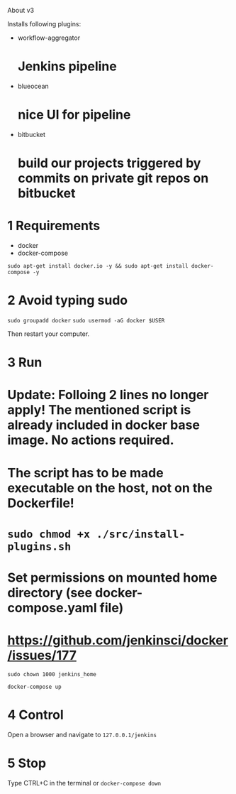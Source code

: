 About v3

Installs following plugins:
- workflow-aggregator
  # Jenkins pipeline
- blueocean
  # nice UI for pipeline
- bitbucket
  # build our projects triggered by commits on private git repos on bitbucket


1 Requirements
==============
- docker
- docker-compose

`sudo apt-get install docker.io -y && sudo apt-get install docker-compose -y`

2 Avoid typing sudo
==============
`sudo groupadd docker`
`sudo usermod -aG docker $USER`

Then restart your computer.

3 Run
==============
# Update: Folloing 2 lines no longer apply! The mentioned script is already included in docker base image. No actions required.
# The script has to be made executable on the host, not on the Dockerfile!
# `sudo chmod +x ./src/install-plugins.sh`

# Set permissions on mounted home directory (see docker-compose.yaml file)
# https://github.com/jenkinsci/docker/issues/177
`sudo chown 1000 jenkins_home` 

`docker-compose up`

4 Control
==============
Open a browser and navigate to `127.0.0.1/jenkins`

5 Stop
==============
Type CTRL+C in the terminal or 
`docker-compose down`
